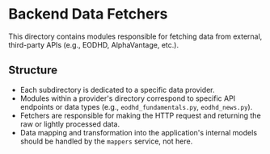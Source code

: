 # Backend Data Fetchers

This directory contains modules responsible for fetching data from external, third-party APIs (e.g., EODHD, AlphaVantage, etc.).

## Structure

- Each subdirectory is dedicated to a specific data provider.
- Modules within a provider's directory correspond to specific API endpoints or data types (e.g., `eodhd_fundamentals.py`, `eodhd_news.py`).
- Fetchers are responsible for making the HTTP request and returning the raw or lightly processed data.
- Data mapping and transformation into the application's internal models should be handled by the `mappers` service, not here. 